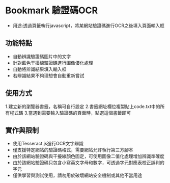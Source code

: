 # Bookmark 驗證碼OCR

- 用途:透過頁籤執行javascript，將某網站驗證碼進行OCR之後填入頁面輸入框

## 功能特點
- 自動辨識驗證碼圖片中的文字
- 針對藍色干擾線驗證碼進行圖像優化處理
- 自動將辨識結果填入輸入框
- 若辨識結果不夠理想會自動重新嘗試

## 使用方式
1.建立新的瀏覽器書籤，名稱可自行設定
2.書籤網址欄位複製貼上code.txt中的所有程式碼
3.當遇到需要輸入驗證碼的頁面時，點選這個書籤即可

## 實作與限制
- 使用Tesseract.js進行OCR文字辨識
- 僅支援特定網站的驗證碼格式，需要網站允許執行第三方腳本
- 由於該網站驗證碼與干擾線顏色固定，可使用圖像二值化處理增加辨識準確度
- 由於該網站驗證碼只包含小寫英文字母和數字，可透過字元對應表校正誤判的字元
- 僅供學習與測試使用，請勿用於破壞網站安全機制或其他不當用途